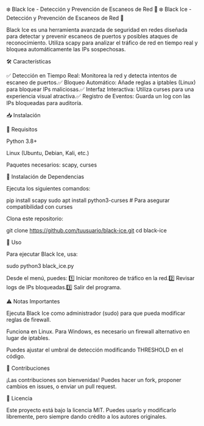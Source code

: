 ❄️ Black Ice - Detección y Prevención de Escaneos de Red 🚀
❄️ Black Ice - Detección y Prevención de Escaneos de Red 🚀

Black Ice es una herramienta avanzada de seguridad en redes diseñada para detectar y prevenir escaneos de puertos y posibles ataques de reconocimiento. Utiliza scapy para analizar el tráfico de red en tiempo real y bloquea automáticamente las IPs sospechosas.

🛠️ Características

✅ Detección en Tiempo Real: Monitorea la red y detecta intentos de escaneo de puertos.✅ Bloqueo Automático: Añade reglas a iptables (Linux) para bloquear IPs maliciosas.✅ Interfaz Interactiva: Utiliza curses para una experiencia visual atractiva.✅ Registro de Eventos: Guarda un log con las IPs bloqueadas para auditoría.

📥 Instalación

🔹 Requisitos

Python 3.8+

Linux (Ubuntu, Debian, Kali, etc.)

Paquetes necesarios: scapy, curses

🔹 Instalación de Dependencias

Ejecuta los siguientes comandos:

pip install scapy
sudo apt install python3-curses  # Para asegurar compatibilidad con curses

Clona este repositorio:

git clone https://github.com/tuusuario/black-ice.git
cd black-ice

🚀 Uso

Para ejecutar Black Ice, usa:

sudo python3 black_ice.py

Desde el menú, puedes:
1️⃣ Iniciar monitoreo de tráfico en la red.2️⃣ Revisar logs de IPs bloqueadas.3️⃣ Salir del programa.

⚠️ Notas Importantes

Ejecuta Black Ice como administrador (sudo) para que pueda modificar reglas de firewall.

Funciona en Linux. Para Windows, es necesario un firewall alternativo en lugar de iptables.

Puedes ajustar el umbral de detección modificando THRESHOLD en el código.

🤝 Contribuciones

¡Las contribuciones son bienvenidas! Puedes hacer un fork, proponer cambios en issues, o enviar un pull request.

📜 Licencia

Este proyecto está bajo la licencia MIT. Puedes usarlo y modificarlo libremente, pero siempre dando crédito a los autores originales.
